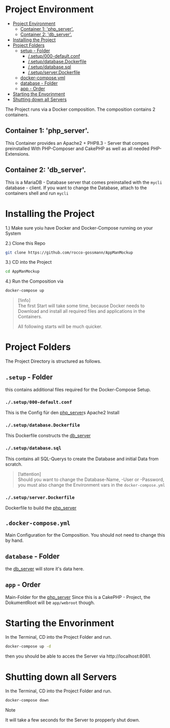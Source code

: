 # Project Environment

<!-- TOC -->

- [Project Environment](#project-environment)
    - [Container 1: 'php_server'.](#container-1-php_server)
    - [Container 2: 'db_server'.](#container-2-db_server)
- [Installing the Project](#installing-the-project)
- [Project Folders](#project-folders)
    - [setup - Folder](#setup---folder)
        - [/.setup/000-default.conf](#setup000-defaultconf)
        - [/.setup/database.Dockerfile](#setupdatabasedockerfile)
        - [/.setup/database.sql](#setupdatabasesql)
        - [/.setup/server.Dockerfile](#setupserverdockerfile)
    - [docker-compose.yml](#docker-composeyml)
    - [database - Folder](#database---folder)
    - [app - Order](#app---order)
- [Starting the Envorinment](#starting-the-envorinment)
- [Shutting down all Servers](#shutting-down-all-servers)

<!-- /TOC -->

The Project runs via a Docker composition.
The composition contains 2 containers.

## Container 1: 'php_server'.

This Container provides an Apache2 + PHP8.3 - Server that compes preinstalled 
With PHP-Composer and CakePHP as well as all needed PHP-Extensions.


## Container 2: 'db_server'.

This is a MariaDB - Database server that comes preinstalled with the 
`mycli` database - client. If you want to change the Database, attach to the containers shell and run `mycli`


# Installing the Project

1.) Make sure yoiu have Docker and Docker-Compose running on your System

2.) Clone this Repo
```bash
git clone https://github.com/rocco-gossmann/AppManMockup
```
3.) CD into the Project
```bash
cd AppManMockup
```

4.) Run the Composition via
```bash
docker-compose up
```

> [!info]  
> The first Start will take some time, because Docker needs to Download and
> install all required files and applications in the Containers.
>
> All following starts will be much quicker.

# Project Folders

The Project Directory is structured as follows.

## `.setup` - Folder
this contains additional files required for the Docker-Compose Setup.

### `./.setup/000-default.conf` 
This is the Config für den [php_server](#container-1-php_server)s Apache2 Install

### `./.setup/database.Dockerfile`
This Dockerfile constructs the [db_server](#container-2-db_server)

### `./.setup/database.sql`
This contains all SQL-Querys to create the Database and initial Data from scratch.
> [!attention]  
> Should you want to change the Database-Name, -User or -Password,
> you must also change the Environment vars in the `docker-compose.yml` 

### `./.setup/server.Dockerfile`
Dockerfile to build the [php_server](#container-1-php_server)

## `.docker-compose.yml`
Main Configuration for the Composition. You should not need to change this by hand.

## `database` - Folder
the [db_server](#container-2-db_server) will store it's data here.

## `app` - Order
Main-Folder for the [php_server](#container-1-php_server)
Since this is a CakePHP - Project, the DokumentRoot will be `app/webroot` though.


# Starting the Envorinment
In the Terminal, CD into the Project Folder and run.
```bash
docker-compose up -d
```
then you should be able to acces the Server via http://localhost:8081.


# Shutting down all Servers
In the Terminal, CD into the Project Folder and run.
```bash
docker-compose down 
```
> [!Note]
> It will take a few seconds for the Server to propperly shut down.